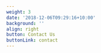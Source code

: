 ```yaml
---
weight: 3
date: '2018-12-06T09:29:16+10:00'
background: ''
align: right
button: Contact Us
buttonLink: contact
---
```

